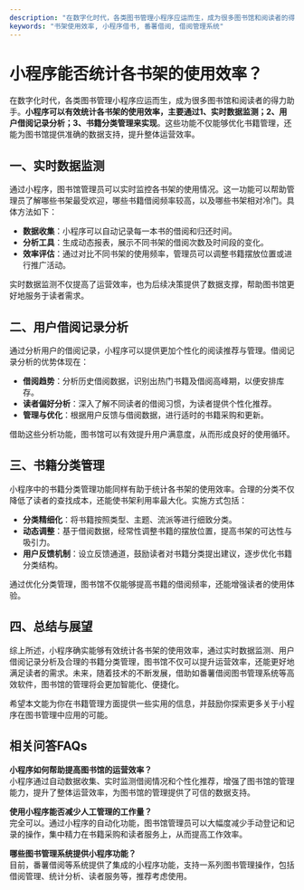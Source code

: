 ```yaml
---
description: "在数字化时代，各类图书管理小程序应运而生，成为很多图书馆和阅读者的得力助手。**小程序可以有效统计各书架的使用效率，主要通过1、实时数据监测；2、用户借阅记录分析；3、书籍分类管理来实现**。这些功能不仅能够优化书籍管理，还能为图书馆提供准确的数据支持，提升整体运营效率。"
keywords: "书架使用效率, 小程序借书, 番薯借阅, 借阅管理系统"
---
```

# 小程序能否统计各书架的使用效率？

在数字化时代，各类图书管理小程序应运而生，成为很多图书馆和阅读者的得力助手。**小程序可以有效统计各书架的使用效率，主要通过1、实时数据监测；2、用户借阅记录分析；3、书籍分类管理来实现**。这些功能不仅能够优化书籍管理，还能为图书馆提供准确的数据支持，提升整体运营效率。

## 一、实时数据监测

通过小程序，图书馆管理员可以实时监控各书架的使用情况。这一功能可以帮助管理员了解哪些书架最受欢迎，哪些书籍借阅频率较高，以及哪些书架相对冷门。具体方法如下：

- **数据收集**：小程序可以自动记录每一本书的借阅和归还时间。
- **分析工具**：生成动态报表，展示不同书架的借阅次数及时间段的变化。
- **效率评估**：通过对比不同书架的使用频率，管理员可以调整书籍摆放位置或进行推广活动。

实时数据监测不仅提高了运营效率，也为后续决策提供了数据支撑，帮助图书馆更好地服务于读者需求。

## 二、用户借阅记录分析

通过分析用户的借阅记录，小程序可以提供更加个性化的阅读推荐与管理。借阅记录分析的优势体现在：

- **借阅趋势**：分析历史借阅数据，识别出热门书籍及借阅高峰期，以便安排库存。
- **读者偏好分析**：深入了解不同读者的借阅习惯，为读者提供个性化推荐。
- **管理与优化**：根据用户反馈与借阅数据，进行适时的书籍采购和更新。

借助这些分析功能，图书馆可以有效提升用户满意度，从而形成良好的使用循环。

## 三、书籍分类管理

小程序中的书籍分类管理功能同样有助于统计各书架的使用效率。合理的分类不仅降低了读者的查找成本，还能使书架利用率最大化。实施方式包括：

- **分类精细化**：将书籍按照类型、主题、流派等进行细致分类。
- **动态调整**：基于借阅数据，经常性调整书籍的摆放位置，提高书架的可达性与吸引力。
- **用户反馈机制**：设立反馈通道，鼓励读者对书籍分类提出建议，逐步优化书籍分类结构。

通过优化分类管理，图书馆不仅能够提高书籍的借阅频率，还能增强读者的使用体验。

## 四、总结与展望

综上所述，小程序确实能够有效统计各书架的使用效率，通过实时数据监测、用户借阅记录分析及合理的书籍分类管理，图书馆不仅可以提升运营效率，还能更好地满足读者的需求。未来，随着技术的不断发展，借助如番薯借阅图书管理系统等高效软件，图书馆的管理将会更加智能化、便捷化。

希望本文能为你在书籍管理方面提供一些实用的信息，并鼓励你探索更多关于小程序在图书管理中应用的可能。

## 相关问答FAQs

**小程序如何帮助提高图书馆的运营效率？**  
小程序通过自动数据收集、实时监测借阅情况和个性化推荐，增强了图书馆的管理能力，提升了整体运营效率，为图书馆的管理提供了可信的数据支持。

**使用小程序能否减少人工管理的工作量？**  
完全可以。通过小程序的自动化功能，图书馆管理员可以大幅度减少手动登记和记录的操作，集中精力在书籍采购和读者服务上，从而提高工作效率。

**哪些图书管理系统提供小程序功能？**  
目前，番薯借阅等系统提供了集成的小程序功能，支持一系列图书管理操作，包括借阅管理、统计分析、读者服务等，推荐考虑使用。
